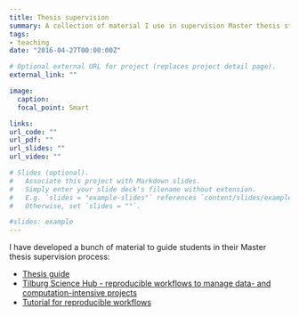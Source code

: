 ```yaml
---
title: Thesis supervision
summary: A collection of material I use in supervision Master thesis students.
tags:
- teaching
date: "2016-04-27T00:00:00Z"

# Optional external URL for project (replaces project detail page).
external_link: ""

image:
  caption:
  focal_point: Smart

links:
url_code: ""
url_pdf: ""
url_slides: ""
url_video: ""

# Slides (optional).
#   Associate this project with Markdown slides.
#   Simply enter your slide deck's filename without extension.
#   E.g. `slides = "example-slides"` references `content/slides/example-slides.md`.
#   Otherwise, set `slides = ""`.

#slides: example
---
```


I have developed a bunch of material to guide students in their Master thesis supervision process:

- [Thesis guide](https://www.dropbox.com/s/g66w6bn0q30gxio/thesis_guide.pdf?dl=0)
- [Tilburg Science Hub - reproducible workflows to manage data- and computation-intensive projects](http://tilburgsciencehub.com)
- [Tutorial for reproducible workflows](http://tilburgsciencehub.com/tutorial)
